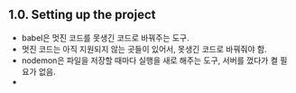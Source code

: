 ## 1.0. Setting up the project
- babel은 멋진 코드를 못생긴 코드로 바꿔주는 도구.
- 멋진 코드는 아직 지원되지 않는 곳들이 있어서, 못생긴 코드로 바꿔줘야 함.
- nodemon은 파일을 저장할 때마다 실행을 새로 해주는 도구, 서버를 껐다가 켤 필요가 없음.
- 
